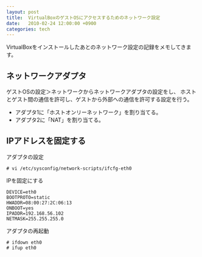 ```yaml
---
layout: post
title:  VirtualBoxのゲストOSにアクセスするためのネットワーク設定
date:   2010-02-24 12:00:00 +0900
categories: tech
---
```


VirtualBoxをインストールしたあとのネットワーク設定の記録をメモしてきます。

ネットワークアダプタ
--------------------

ゲストOSの設定＞ネットワークからネットワークアダプタの設定をし、
ホストとゲスト間の通信を許可し、ゲストから外部への通信を許可する設定を行う。

  * アダプタ1に「ホストオンリーネットワーク」を割り当てる。
  * アダプタ2に「NAT」を割り当てる。


IPアドレスを固定する
--------------------

アダプタの設定

	# vi /etc/sysconfig/network-scripts/ifcfg-eth0

IPを固定にする

	DEVICE=eth0
	BOOTPROTO=static
	HWADDR=08:00:27:2C:06:13
	ONBOOT=yes
	IPADDR=192.168.56.102
	NETMASK=255.255.255.0

アダプタの再起動

	# ifdown eth0
	# ifup eth0
